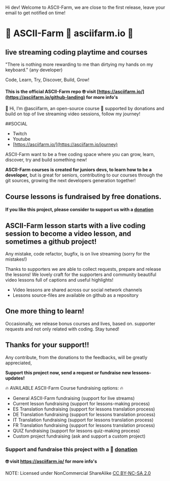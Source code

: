 Hi dev!
Welcome to ASCII-Farm, we are close to the first release, leave your email to get notified on time!



# 🌱 ASCII-Farm 🚜 asciifarm.io 🚀
## live streaming coding playtime and courses 
"There is nothing more rewarding to me than dirtying my hands on my keyboard." (any developer)

Code, Learn, Try, Discover, Build, Grow!

#### This is the official ASCII-Farm repo 🤓 visit [https://asciifarm.io/](https://asciifarm.io/github-landing) for more info's

👋 Hi, I’m @asciifarm, an open-source course 🌱 supported by donations and build on top of live streaming video sessions, follow my journey!

##SOCIAL
- Twitch
- Youtube
- [https://asciifarm.io/](https://asciifarm.io/journey)

ASCII-Farm want to be a free coding space where you can grow, learn, discover, try and build something new!

__ASCII-Farm courses is created for juniors devs, to learn how to be a developer,__
but is great for seniors, contributing to our courses through the git sources, growing the next developers generation together! 

## Course lessons is fundraised by free donations.

#### If you like this project, please consider to support us with a [donation](https://www.paypal.com/donate?hosted_button_id=KYJD4H37GXTQS)

## ASCII-Farm lesson starts with a live coding session to become a video lesson, and sometimes a github project!

Any mistake, code refactor, bugfix, is on live streaming (sorry for the mistakes!)

Thanks to supporters we are able to collect requests, prepare and release the lessons! 
We lovely craft for the supporters and community beautiful video lessons full of captions and useful highlights!


- Video lessons are shared across our social network channels 
- Lessons source-files are available on github as a repository

## One more thing to learn!

Occasionally, we release bonus courses and lives, based on. supporter requests and not only related with coding. Stay tuned!

## Thanks for your support!!
Any contribute, from the donations to the feedbacks, will be greatly appreciated,

__Support this project now, send a request or fundraise new lessons-updates!__

🔥 AVAILABLE ASCII-Farm Course fundraising options: 🔥

- General ASCII-Farm fundraising (support for live streams)
- Current lesson fundraising (support for lessons-making process)
- ES Translation fundraising (support for lessons translation process)
- DE Translation fundraising (support for lessons translation process)
- IT Translation fundraising (support for lessons translation process)
- FR Translation fundraising (support for lessons translation process)
- QUIZ fundraising (support for lessons quiz-making process)
- Custom project fundraising (ask and support a custom project)

### Support and fundraise this project with a 🤩 [donation](https://www.paypal.com/donate?hosted_button_id=KYJD4H37GXTQS)
#### 🤓 visit https://asciifarm.io/ for more info's

NOTE: Licensed under NonCommercial ShareAlike [CC BY-NC-SA 2.0](https://creativecommons.org/licenses/by-nc-sa/2.0/)
